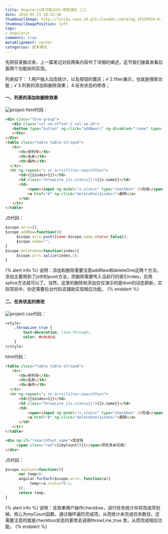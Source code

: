 ```yaml
---
title: Angularjs学习笔记15~项目演示（二）
date: 2014-05-21 18:32:58
thumbnailImage: http://7xvi3w.com1.z0.glb.clouddn.com/blog_155IK010-0.jpg
thumbnailImagePosition: left
tags: 
- angularjs
comments: true
metaAlignment: center
categories: 技术博文
---
```

先把目录搬过来，上一篇笔记对前两条内容作了详细的阐述，这节我们接着来看后面两个功能如何实现。
<!-- more -->
列表如下：
1.用户输入动态统计，以及按钮的置灰；√
2.filter展示，也就是搜索功能；√
3.列表的添加和删除效果；
4.任务状态的修改；

#### 一、列表的添加和删除效果
![project](http://7xvi3w.com1.z0.glb.clouddn.com/angular_ffdif.gif)
html代码：
```html
<div class="form-group">
   <div class="col-sm-offset-2 col-sm-10">
   <button type="button" ng-click="addNew()" ng-disabled="!name" type="button" class="btn btn-default">添 加</button>
   </div>
</div>
<table class="table table-striped">
   <tr>
      <th>序列号</th>
      <th>名称</th>
      <th>操作</th>
  </tr>
  <tr ng-repeat="x in arrs|filter:searchText">
      <td>{{$index+1}}</td>
      <td class="throwLine_{{x.status}}">{{x.name}}</td>
      <td>
          <span><input ng-model="x.status" type="checkbox" />完成</span>|
          <a href="#" ng-click="deleteOne($index)">删除</a>
      </td>
   </tr>
</table>
```

JS代码：
```js
$scope.arrs=[];
$scope.addNew=function(){
     $scope.arrs.push({name:$scope.name,status:false});
     $scope.name="";
}
$scope.deleteOne=function(index){
     $scope.arrs.splice(index,1);
}
```
{% alert info %}
说明：添加和删除需要注意addNew和deleteOne这两个方法，添加主要用到了js中的push方法，而删除需要传入当前行的索引index，应用splice方法就可以了。当然，这里的删除和添加仅仅演示的是dom的动态刷新，实际项目中，你还需要后台代码去辅助实现相应功能。
{% endalert %}

#### 二、任务状态的修改
![project](http://7xvi3w.com1.z0.glb.clouddn.com/angular_4.gif)
css代码：
```css
<style>
    .throwLine_true {
        text-decoration: line-through;
        color: #cdcdcd;
    }
</style>
```

html代码：
```html
<table class="table table-striped">
   <tr>
      <th>序列号</th>
      <th>名称</th>
      <th>操作</th>
  </tr>
  <tr ng-repeat="x in arrs|filter:searchText">
      <td>{{$index+1}}</td>
      <td class="throwLine_{{x.status}}">{{x.name}}</td>
      <td>
          <span><input ng-model="x.status" type="checkbox" />完成</span>|
          <a href="#" ng-click="deleteOne($index)">删除</a>
      </td>
   </tr>
</table>

<div ng-if="!searchText.name">您还有
     <span class="red">{{myCount()}}</span>项任务未完成!
</div>
```

JS代码：
```js
$scope.myCount=function(){
      var temp=0;
      angular.forEach($scope.arrs, function(a){
           temp+=a.status?0:1;
      });
      return temp;
}
```
{% alert info %}
说明：该效果用户操作checkbox，进行任务统计并将完成项划掉。核心为myCount函数，通过循环遍历完成项，从而统计未完成任务数目。还需要注意的就是checkbox状态的更改去调用throwLine_true 类，从而完成相应功能。
{% endalert %}







